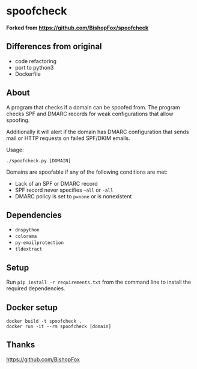 # spoofcheck

**Forked from https://github.com/BishopFox/spoofcheck**

## Differences from original
- code refactoring
- port to python3
- Dockerfile

## About

A program that checks if a domain can be spoofed from. The program checks SPF and DMARC records for weak configurations that allow spoofing. 

Additionally it will alert if the domain has DMARC configuration that sends mail or HTTP requests on failed SPF/DKIM emails.

Usage:

`./spoofcheck.py [DOMAIN]`

Domains are spoofable if any of the following conditions are met:
- Lack of an SPF or DMARC record
- SPF record never specifies `~all` or `-all`
- DMARC policy is set to `p=none` or is nonexistent


## Dependencies
- `dnspython`
- `colorama`
- `py-emailprotection`
- `tldextract`

## Setup

Run `pip install -r requirements.txt` from the command line to install the required dependencies.

## Docker setup

```
docker build -t spoofcheck .
docker run -it --rm spoofcheck [domain]
```

## Thanks

https://github.com/BishopFox
